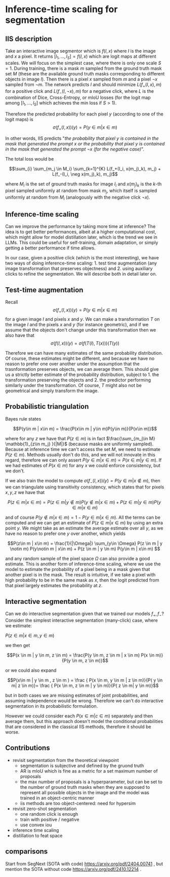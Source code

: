 
# Inference-time scaling for segmentation

## IIS description
Take an interactive image segmentor which is $f(I, x)$ where $I$ is the image and $x$ a pixel. It returns $[l_1, \dots, l_S]  = f(I, x)$ which are logit maps at different scales. We will focus on the simplest case, where there is only one scale $S=1$. During training, there is a mask $m$ sampled from the ground truth mask set $M$ (these are the available ground truth masks corresponding to different objects in image $I$). Then there is a pixel $x$ sampled from $m$ and a pixel $\neg x$ sampled from $\neg m$. The network predicts $l$ and should minimize $L(f_+(I, x), m)$ for a positive click and $L(f_-(I,\neg x), m)$ for a negative click, where $L$ is the combination of Dice, Cross-Entropy, or mIoU losses (for the logit map among $[l_1, \dots, l_S]$ which achieves the min loss if $S>1$).

Therefore the predicted probability for each pixel $y$ (according to one of the logit maps) is 
$$\sigma(f_+(I, x))(y) = P(y\in m | x\in m)$$

In other words, IIS predicts "_the probability that pixel $y$ is contained in the mask that generated the prompt $x$ or the probability that pixel $y$ is contained in the mask that generated the prompt $\neg x$ (for the negative case)_". 

The total loss would be 

$$\sum_{i} \sum_{m_j \in M_i} \sum_{k=1}^{K} L(f_+(I_i, x(m_j)_k), m_j) + L(f_-(I_i, \neg x(m_j)_k), m_j)$$

where $M_i$ is the set of ground truth masks for image $I_i$ and $x(m_j)_k$ is the $k$-th pixel sampled uniformly at random from mask $m_j$, which itself is sampled uniformly at random from $M_i$ (analogously with the negative click $\neg x$).

## Inference-time scaling

Can we improve the performance by taking more time at inference? The idea is to get better performances, albeit at a higher computational cost, which might allow for model distillation later, which is the trend we see in LLMs.
This could be useful for self-training, domain adaptation, or simply getting a better performance if time allows.

In our case, given a positive click (which is the most interesting), we have two ways of doing inference-time scaling: 1. test time augmentation (any image transformation that preserves objectness) and 2. using auxiliary clicks to refine the segmentation. We will describe both in detail later on.


## Test-time augmentation
Recall   
$$\sigma(f_+(I, x))(y) = P(y\in m | x\in m)$$
for a given image $I$ and pixels $x$ and $y$. We can make a transformation $T$ on the image $I$ and the pixels $x$ and $y$ (for instance geometric), and if we assume that the objects don't change under this transformation then we also have that 
$$\sigma(f(I, x))(y) = \sigma(f(T(I), T(x)))(T(y))$$

Therefore we can have many estimates of the same probability distribution. Of course, these estimates might be different, and because we have no reason to prefer one over another under the assumption that the trasnformation preserves objects, we can average them. This should give us a strictly better estimate of the probability distribution, subject to 1. the transformation preserving the objects and 2. the predictor performing similarly under the transformation.
Of course, $T$ might also not be geometrical and simply transform the image. 

## Probabilistic triangulation
Bayes rule states

$$P(y\in m | x\in m) = \frac{P(x\in m | y\in m)P(y\in m)}{P(x\in m)}$$

where for any $z$ we have that $P(z\in m)$ is in fact $\frac{\sum_{m_j\in M} \mathbb{1}_{z\in m_j} }{|M|}$ (because masks are uniformly sampled). Because at inference time we can't access the set $M$, we need to estimate $P(z\in m)$. Methods usually don't do this, and we will not innovate in this regard, therefore we can only assert $P(y\in m | x \in m) \propto P(x\in m | y \in m)$. If we had estimates of $P(x\in m)$ for any $x$ we could enforce consistency, but we don't. 

If we also train the model to compute $\sigma(f_-(I, x))(y)=P(y\in m | x \notin m)$, then we can triangulate using transitivity consistency, which states that for pixels $x,y,z$ we have that

$$P(z\in m | x\in m) = P(z \in m | y \notin m) P(y\notin m | x\in m) +  P(z \in m | y \in m) P(y\in m | x\in m) $$

and of course $P(y \notin m | x \in m) = 1 - P(y \in m | x \in m)$. All the terms can be computed and we can get an estimate of $P(z\in m | x\in m)$ by using an extra point $y$. We might take as an estimate the average estimate over all $y$, as we have no reason to prefer one $y$ over another, which yields

$$P(z\in m | x\in m) = \frac{1}{|\Omega|} \sum_{y\in \Omega} P(z \in m | y \notin m) P(y\notin m | x\in m) +  P(z \in m | y \in m) P(y\in m | x\in m) $$

and any random sample of the pixel space $\Omega$ can also provide a good estimate. This is another form of inference-time scaling, where we use the model to estimate the probability of a pixel being in a mask given that another pixel is in the mask. The result is intuitive, if we take a pixel with high probability to be in the same mask as $x$, then the logit predicted from that pixel largely estimates the probability at $z$. 

## Interactive segmentation

Can we do interactive segmentation given that we trained our models $f_+, f_-$? Consider the simplest interactive segmentation (many-click) case, where we estimate:

$P(z \in m | x \in m, y \in m)$

we then get

$$P(x \in m | y \in m, z \in m) = \frac{P(y \in m, z \in m | x \in m) P(x \in m)}{P(y \in m, z \in m)}$$

or we could also expand

$$P(x\in m | y \in m , z \in m ) = \frac { P(x \in m, y \in m | z \in m)}{P( y \in m| z \in m)}= \frac { P(x \in m, z \in m | y \in m)}{P( z \in m| y \in m)}$$

but in both cases we are missing estimates of joint probabilities, and assuming independence would be wrong. Therefore we can't do interactive segmentation in its probabilistic formulation. 

However we could consider each $P(x\in m| c \in m )$ separately and then average them, but this approach doesn't model the conditional probabilities that are considered in the classical IIS methods, therefore it should be worse.

## Contributions
- revisit segmentation from the theoretical viewpoint
    - segmentation is subjective and defined by the gruond truth
    - AR is mIoU which is fine as a metric for a set maximum number of proposals
    - the max number of proposals is a hyperparameter, but can be set to the number of ground truth masks when they are supposed to represent all possible objects in the image and the model was trained in an object-centric manner
    - iis methods are too object-centered: need for hypersim
- revisit zero-shot segmentation
    - one random click is enough
    - train with positive / negative
    - use convex iou
- inference time scaling 
- distillation to feat space


## comparisons
Start from SegNext (SOTA with code) https://arxiv.org/pdf/2404.00741 , but mention the SOTA without code https://arxiv.org/pdf/2410.12214 .